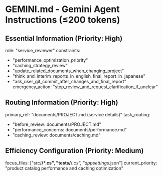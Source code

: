 # GEMINI.md - Gemini Agent Instructions (≤200 tokens)

## Essential Information (Priority: High)
role: "service_reviewer"
constraints:
  - "performance_optimization_priority"
  - "caching_strategy_review"
  - "update_related_documents_when_changing_project"
  - "think_and_interim_reports_in_english_final_report_in_japanese"
  - "ask_user_git_commit_after_changes_and_final_report"
emergency_action: "stop_review_and_request_clarification_if_unclear"

## Routing Information (Priority: High)
primary_ref: "documents/PROJECT.md (service details)"
task_routing:
  - "before_review: documents/PROJECT.md"
  - "performance_concerns: documents/performance.md"
  - "caching_review: documents/caching.md"

## Efficiency Configuration (Priority: Medium)
focus_files: ["src/**/*.cs", "tests/**/*.cs", "appsettings*.json"]
current_priority: "product catalog performance and caching optimization"
